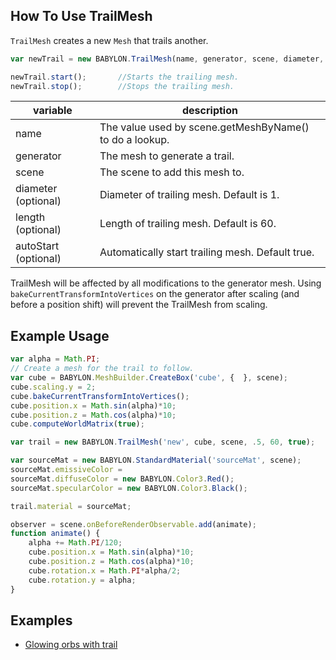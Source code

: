 ## How To Use TrailMesh

`TrailMesh` creates a new `Mesh` that trails another.

```javascript
var newTrail = new BABYLON.TrailMesh(name, generator, scene, diameter, length, autoStart);

newTrail.start();       //Starts the trailing mesh.
newTrail.stop();        //Stops the trailing mesh.
```

|variable| description|
|----------|-----------|
|name| The value used by scene.getMeshByName() to do a lookup.|
|generator| The mesh to generate a trail.|
|scene| The scene to add this mesh to.|
|diameter (optional)| Diameter of trailing mesh. Default is 1.|
|length (optional)| Length of trailing mesh. Default is 60.|
|autoStart (optional)| Automatically start trailing mesh. Default true.|

TrailMesh will be affected by all modifications to the generator mesh. Using `bakeCurrentTransformIntoVertices` on the generator after scaling (and before a position shift) will prevent the TrailMesh from scaling.

## Example Usage
```javascript
var alpha = Math.PI;
// Create a mesh for the trail to follow.
var cube = BABYLON.MeshBuilder.CreateBox('cube', {  }, scene);
cube.scaling.y = 2;
cube.bakeCurrentTransformIntoVertices();
cube.position.x = Math.sin(alpha)*10;
cube.position.z = Math.cos(alpha)*10;
cube.computeWorldMatrix(true);

var trail = new BABYLON.TrailMesh('new', cube, scene, .5, 60, true);

var sourceMat = new BABYLON.StandardMaterial('sourceMat', scene);
sourceMat.emissiveColor = 
sourceMat.diffuseColor = new BABYLON.Color3.Red();
sourceMat.specularColor = new BABYLON.Color3.Black();

trail.material = sourceMat;

observer = scene.onBeforeRenderObservable.add(animate);
function animate() {
    alpha += Math.PI/120;
    cube.position.x = Math.sin(alpha)*10;
    cube.position.z = Math.cos(alpha)*10;
    cube.rotation.x = Math.PI*alpha/2;
    cube.rotation.y = alpha;
}
```

## Examples

- [Glowing orbs with trail](https://playground.babylonjs.com/#1F4UET#4)

